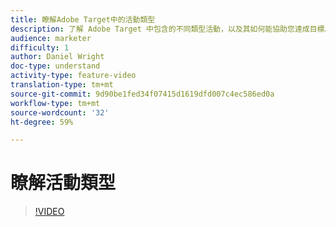 ```yaml
---
title: 瞭解Adobe Target中的活動類型
description: 了解 Adobe Target 中包含的不同類型活動，以及其如何能協助您達成目標。
audience: marketer
difficulty: 1
author: Daniel Wright
doc-type: understand
activity-type: feature-video
translation-type: tm+mt
source-git-commit: 9d90be1fed34f07415d1619dfd007c4ec586ed0a
workflow-type: tm+mt
source-wordcount: '32'
ht-degree: 59%

---
```



# 瞭解活動類型

>[!VIDEO](https://video.tv.adobe.com/v/17386/?quality=12)
